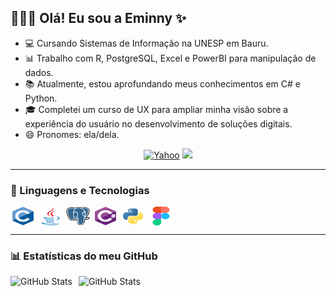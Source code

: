 ## 👩🏾‍💻 Olá! Eu sou a Eminny ✨

- 💻 Cursando Sistemas de Informação na UNESP em Bauru.
- 📊 Trabalho com R, PostgreSQL, Excel e PowerBI para manipulação de dados.
- 📚 Atualmente, estou aprofundando meus conhecimentos em C# e Python.
- 🎓 Completei um curso de UX para ampliar minha visão sobre a experiência do usuário no desenvolvimento de soluções digitais.
- 😄 Pronomes: ela/dela.

<div align="center">
<a href = "mailto:eminny_f.cruz@yahoo.com.br"><img src="https://img.shields.io/badge/Yahoo!-6001D2?style=for-the-badge&logo=Yahoo!&logoColor=white" alt="Yahoo" target="_blank"></a>
<a href="https://www.linkedin.com/in/eminny-ferreira" target="_blank"><img src="https://img.shields.io/badge/-LinkedIn-%230077B5?style=for-the-badge&logo=linkedin&logoColor=white" target="_blank"></a> 
</div>
  
---  

### 🤖 Linguagens e Tecnologias
<div style="display: inline_block">
  <img align="center" alt="Emi-C" height="30" width="40" src="https://raw.githubusercontent.com/devicons/devicon/master/icons/c/c-original.svg">
  <img align="center" alt="Emi-Java" height="30" width="40" src="https://raw.githubusercontent.com/devicons/devicon/master/icons/java/java-original.svg">
  <img align="center" alt="Emi-PostgreSQL" height="30" width="40" src="https://raw.githubusercontent.com/devicons/devicon/master/icons/postgresql/postgresql-original.svg">
  <img align="center" alt="Emi-Csharp" height="30" width="40" src="https://raw.githubusercontent.com/devicons/devicon/master/icons/csharp/csharp-original.svg">
  <img align="center" alt="Emi-Python" height="30" width="40" src="https://raw.githubusercontent.com/devicons/devicon/master/icons/python/python-original.svg">
  <img align="center" alt="Emi-Figma" height="30" width="40" src="https://raw.githubusercontent.com/devicons/devicon/master/icons/figma/figma-original.svg">
</div>

--- 

### 📊 Estatísticas do meu GitHub

<p>
  <img 
    align="left" 
    alt="GitHub Stats" 
    height="160" 
    style="padding-right: 10px;" 
    src="https://github-readme-stats.vercel.app/api?username=eminnyf&show_icons=true&theme=tokyonight&include_all_commits=true&locale=pt-br" 
  />

<img 
      align="left" 
      alt="GitHub Stats" 
      height="160" 
      src="https://github-readme-stats.vercel.app/api/top-langs/?username=eminnyf&theme=tokyonight&layout=compact&custom_title=Tecnologias&langs_count=9" 
  />

</p>
